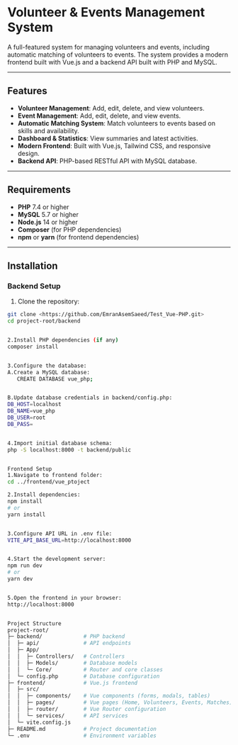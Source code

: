# Volunteer & Events Management System

A full-featured system for managing volunteers and events, including automatic matching of volunteers to events. The system provides a modern frontend built with Vue.js and a backend API built with PHP and MySQL.

---

## Features

- **Volunteer Management**: Add, edit, delete, and view volunteers.
- **Event Management**: Add, edit, delete, and view events.
- **Automatic Matching System**: Match volunteers to events based on skills and availability.
- **Dashboard & Statistics**: View summaries and latest activities.
- **Modern Frontend**: Built with Vue.js, Tailwind CSS, and responsive design.
- **Backend API**: PHP-based RESTful API with MySQL database.

---

## Requirements

- **PHP** 7.4 or higher
- **MySQL** 5.7 or higher
- **Node.js** 14 or higher
- **Composer** (for PHP dependencies)
- **npm** or **yarn** (for frontend dependencies)

---

## Installation

### Backend Setup

1. Clone the repository:
```bash
git clone <https://github.com/EmranAsemSaeed/Test_Vue-PHP.git>
cd project-root/backend


2.Install PHP dependencies (if any)
composer install


3.Configure the database:
A.Create a MySQL database:
   CREATE DATABASE vue_php;


B.Update database credentials in backend/config.php:
DB_HOST=localhost
DB_NAME=vue_php
DB_USER=root
DB_PASS=


4.Import initial database schema:
php -S localhost:8000 -t backend/public


Frontend Setup
1.Navigate to frontend folder:
cd ../frontend/vue_ptoject

2.Install dependencies:
npm install
# or
yarn install


3.Configure API URL in .env file:
VITE_API_BASE_URL=http://localhost:8000


4.Start the development server:
npm run dev
# or
yarn dev


5.Open the frontend in your browser:
http://localhost:8000


Project Structure
project-root/
├─ backend/             # PHP backend
│  ├─ api/              # API endpoints
│  ├─ App/
│  │  ├─ Controllers/   # Controllers
│  │  ├─ Models/        # Database models
│  │  └─ Core/          # Router and core classes
│  └─ config.php        # Database configuration
├─ frontend/            # Vue.js frontend
│  ├─ src/
│  │  ├─ components/    # Vue components (forms, modals, tables)
│  │  ├─ pages/         # Vue pages (Home, Volunteers, Events, Matches)
│  │  ├─ router/        # Vue Router configuration
│  │  └─ services/      # API services
│  └─ vite.config.js
├─ README.md            # Project documentation
└─ .env                 # Environment variables
